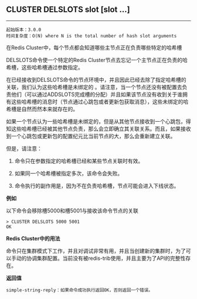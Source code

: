 ## CLUSTER DELSLOTS slot [slot ...]

----------

    起始版本：3.0.0
    时间复杂度：O(N) where N is the total number of hash slot arguments

在Redis Cluster中，每个节点都会知道哪些主节点正在负责哪些特定的哈希槽

DELSLOTS命令使一个特定的Redis Cluster节点去忘记一个主节点正在负责的哈希槽，这些哈希槽通过参数指定。

在已经接收到DELSLOTS命令的节点环境中，并且因此已经去除了指定哈希槽的关联，我们认为这些哈希槽是未绑定的 。请注意，当一个节点还没有被配置去负责他们（可以通过ADDSLOTS完成槽的分配）并且如果该节点没有收到关于谁拥有这些哈希槽的消息时（节点通过心跳包或者更新包获取消息），这些未绑定的哈希槽是自然而然本来就存在的。

如果一个节点认为一些哈希槽是未绑定的，但是从其他节点接收到一个心跳包，得知这些哈希槽已经被其他节点负责，那么会立即确立其关联关系。而且，如果接收到一个心跳包或更新包的配置纪元比当前节点的大，那么会重新建立关联。

但是，请注意：

1. 命令只在参数指定的哈希槽已经和某些节点关联时有效。

2. 如果同一个哈希槽被指定多次，该命令会失败。

3. 命令执行的副作用是，因为不在负责哈希槽，节点可能会进入下线状态。

**例如**

以下命令会移除槽5000和槽5001与接收该命令节点的关联

```
> CLUSTER DELSLOTS 5000 5001
OK
```

**Redis Cluster中的用法**

命令只在集群模式下工作，并且对调试非常有用，并且当创建新的集群时，为了可以手动的协调集群配置。当前没有被redis-trib使用，并且主要为了API的完整性存在。

**返回值**

    simple-string-reply：如果命令成功执行返回OK，否则返回一个错误。